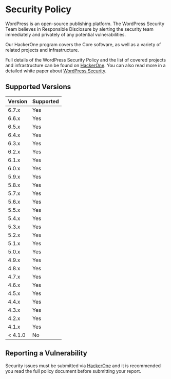 # Security Policy

WordPress is an open-source publishing platform. The WordPress Security Team believes in Responsible Disclosure by alerting the security team immediately and privately of any potential vulnerabilities.

Our HackerOne program covers the Core software, as well as a variety of related projects and infrastructure.

Full details of the WordPress Security Policy and the list of covered projects and infrastructure can be found on [HackerOne](https://hackerone.com/wordpress). You can also read more in a detailed white paper about [WordPress Security](https://wordpress.org/about/security/).

## Supported Versions

| Version | Supported |
|---------| --------- |
| 6.7.x   | Yes       |
| 6.6.x   | Yes       |
| 6.5.x   | Yes       |
| 6.4.x   | Yes       |
| 6.3.x   | Yes       |
| 6.2.x   | Yes       |
| 6.1.x   | Yes       |
| 6.0.x   | Yes       |
| 5.9.x   | Yes       |
| 5.8.x   | Yes       |
| 5.7.x   | Yes       |
| 5.6.x   | Yes       |
| 5.5.x   | Yes       |
| 5.4.x   | Yes       |
| 5.3.x   | Yes       |
| 5.2.x   | Yes       |
| 5.1.x   | Yes       |
| 5.0.x   | Yes       |
| 4.9.x   | Yes       |
| 4.8.x   | Yes       |
| 4.7.x   | Yes       |
| 4.6.x   | Yes       |
| 4.5.x   | Yes       |
| 4.4.x   | Yes       |
| 4.3.x   | Yes       |
| 4.2.x   | Yes       |
| 4.1.x   | Yes       |
| < 4.1.0 | No        |

## Reporting a Vulnerability

Security issues must be submitted via [HackerOne](https://hackerone.com/wordpress) and it is recommended you read the full policy document before submitting your report.
